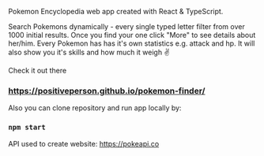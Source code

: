 Pokemon Encyclopedia web app created with React & TypeScript.

Search Pokemons dynamically - every single typed letter filter from over 1000 initial results. Once you find your one click "More" to see details about her/him. Every Pokemon has has it's own statistics e.g. attack and hp. It will also show you it's skills and how much it weigh ✌️

Check it out there 
### https://positiveperson.github.io/pokemon-finder/

Also you can clone repository and run app locally by:
### `npm start`

API used to create website: https://pokeapi.co
